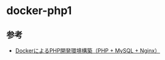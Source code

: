# docker-php1

## 参考
- [DockerによるPHP開発環境構築（PHP + MySQL + Nginx）][link1]


[link1]:https://qiita.com/nemui_/items/f911be7ffa4f29293fd5